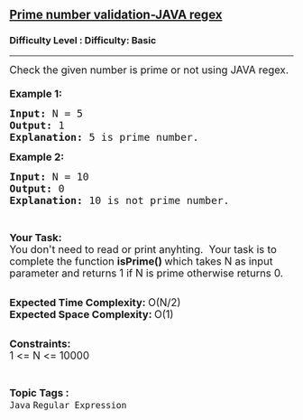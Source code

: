<h2><a href="https://www.geeksforgeeks.org/problems/prime-number-validation-java-regex0450/1?page=2&category=Java&sortBy=submissions">Prime number validation-JAVA regex</a></h2><h3>Difficulty Level : Difficulty: Basic</h3><hr><div class="problems_problem_content__Xm_eO"><p dir="ltr"><span style="font-size:18px">Check the given number is prime or not using JAVA regex.<br>
<br>
<strong>Example 1:</strong></span></p>

<pre dir="ltr"><span style="font-size:18px"><strong>Input: </strong>N = 5
<strong>Output: </strong>1
<strong>Explanation: </strong>5 is prime number.</span>
</pre>

<p dir="ltr"><span style="font-size:18px"><strong>Example 2:</strong></span></p>

<pre dir="ltr"><span style="font-size:18px"><strong>Input: </strong>N = 10
<strong>Output: </strong>0
<strong>Explanation: </strong>10 is not prime number.</span>
</pre>

<p dir="ltr">&nbsp;</p>

<p dir="ltr"><span style="font-size:18px"><strong>Your Task:</strong><br>
You don't need to read or print anyhting.&nbsp; Your task is to complete the function&nbsp;<strong>isPrime()&nbsp;</strong>which takes N as input parameter and returns 1 if N is prime otherwise returns 0.</span><br>
&nbsp;</p>

<p dir="ltr"><span style="font-size:18px"><strong>Expected Time Complexity:&nbsp;</strong>O(N/2)<br>
<strong>Expected Space Complexity:&nbsp;</strong>O(1)</span><br>
&nbsp;</p>

<p dir="ltr"><span style="font-size:18px"><strong>Constraints:</strong><br>
1 &lt;= N &lt;= 10000</span></p>
</div><br><p><span style=font-size:18px><strong>Topic Tags : </strong><br><code>Java</code>&nbsp;<code>Regular Expression</code>&nbsp;